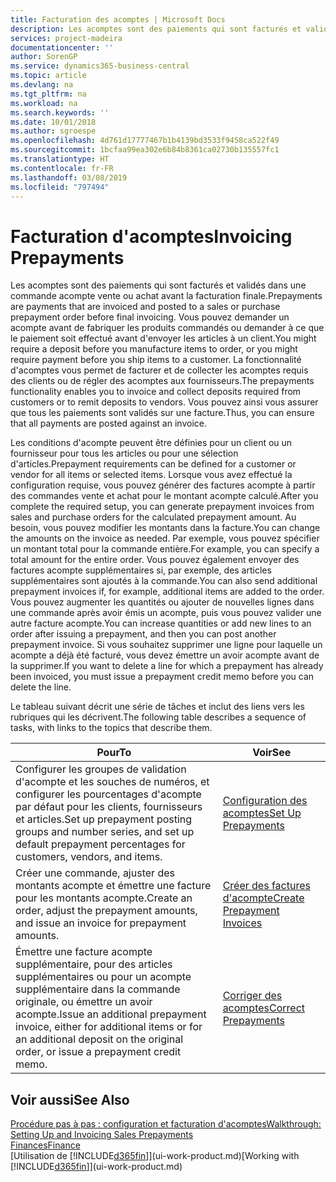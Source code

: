 ```yaml
---
title: Facturation des acomptes | Microsoft Docs
description: Les acomptes sont des paiements qui sont facturés et validés dans une commande acompte vente ou achat avant la facturation finale. Vous pouvez demander un acompte avant de fabriquer les produits commandés ou demander à ce que le paiement soit effectué avant d'envoyer les articles à un client. La fonctionnalité d'acomptes vous permet de facturer et de collecter les acomptes requis des clients ou de régler des acomptes aux fournisseurs. Vous pouvez ainsi vous assurer que tous les paiements sont validés sur une facture.
services: project-madeira
documentationcenter: ''
author: SorenGP
ms.service: dynamics365-business-central
ms.topic: article
ms.devlang: na
ms.tgt_pltfrm: na
ms.workload: na
ms.search.keywords: ''
ms.date: 10/01/2018
ms.author: sgroespe
ms.openlocfilehash: 4d761d17777467b1b4139bd3533f9458ca522f49
ms.sourcegitcommit: 1bcfaa99ea302e6b84b8361ca02730b135557fc1
ms.translationtype: HT
ms.contentlocale: fr-FR
ms.lasthandoff: 03/08/2019
ms.locfileid: "797494"
---
```

# <a name="invoicing-prepayments"></a><span data-ttu-id="97cef-106">Facturation d'acomptes</span><span class="sxs-lookup"><span data-stu-id="97cef-106">Invoicing Prepayments</span></span>
<span data-ttu-id="97cef-107">Les acomptes sont des paiements qui sont facturés et validés dans une commande acompte vente ou achat avant la facturation finale.</span><span class="sxs-lookup"><span data-stu-id="97cef-107">Prepayments are payments that are invoiced and posted to a sales or purchase prepayment order before final invoicing.</span></span> <span data-ttu-id="97cef-108">Vous pouvez demander un acompte avant de fabriquer les produits commandés ou demander à ce que le paiement soit effectué avant d'envoyer les articles à un client.</span><span class="sxs-lookup"><span data-stu-id="97cef-108">You might require a deposit before you manufacture items to order, or you might require payment before you ship items to a customer.</span></span> <span data-ttu-id="97cef-109">La fonctionnalité d'acomptes vous permet de facturer et de collecter les acomptes requis des clients ou de régler des acomptes aux fournisseurs.</span><span class="sxs-lookup"><span data-stu-id="97cef-109">The prepayments functionality enables you to invoice and collect deposits required from customers or to remit deposits to vendors.</span></span> <span data-ttu-id="97cef-110">Vous pouvez ainsi vous assurer que tous les paiements sont validés sur une facture.</span><span class="sxs-lookup"><span data-stu-id="97cef-110">Thus, you can ensure that all payments are posted against an invoice.</span></span>  

 <span data-ttu-id="97cef-111">Les conditions d'acompte peuvent être définies pour un client ou un fournisseur pour tous les articles ou pour une sélection d'articles.</span><span class="sxs-lookup"><span data-stu-id="97cef-111">Prepayment requirements can be defined for a customer or vendor for all items or selected items.</span></span> <span data-ttu-id="97cef-112">Lorsque vous avez effectué la configuration requise, vous pouvez générer des factures acompte à partir des commandes vente et achat pour le montant acompte calculé.</span><span class="sxs-lookup"><span data-stu-id="97cef-112">After you complete the required setup, you can generate prepayment invoices from sales and purchase orders for the calculated prepayment amount.</span></span> <span data-ttu-id="97cef-113">Au besoin, vous pouvez modifier les montants dans la facture.</span><span class="sxs-lookup"><span data-stu-id="97cef-113">You can change the amounts on the invoice as needed.</span></span> <span data-ttu-id="97cef-114">Par exemple, vous pouvez spécifier un montant total pour la commande entière.</span><span class="sxs-lookup"><span data-stu-id="97cef-114">For example, you can specify a total amount for the entire order.</span></span> <span data-ttu-id="97cef-115">Vous pouvez également envoyer des factures acompte supplémentaires si, par exemple, des articles supplémentaires sont ajoutés à la commande.</span><span class="sxs-lookup"><span data-stu-id="97cef-115">You can also send additional prepayment invoices if, for example, additional items are added to the order.</span></span> <span data-ttu-id="97cef-116">Vous pouvez augmenter les quantités ou ajouter de nouvelles lignes dans une commande après avoir émis un acompte, puis vous pouvez valider une autre facture acompte.</span><span class="sxs-lookup"><span data-stu-id="97cef-116">You can increase quantities or add new lines to an order after issuing a prepayment, and then you can post another prepayment invoice.</span></span> <span data-ttu-id="97cef-117">Si vous souhaitez supprimer une ligne pour laquelle un acompte a déjà été facturé, vous devez émettre un avoir acompte avant de la supprimer.</span><span class="sxs-lookup"><span data-stu-id="97cef-117">If you want to delete a line for which a prepayment has already been invoiced, you must issue a prepayment credit memo before you can delete the line.</span></span>  

 <span data-ttu-id="97cef-118">Le tableau suivant décrit une série de tâches et inclut des liens vers les rubriques qui les décrivent.</span><span class="sxs-lookup"><span data-stu-id="97cef-118">The following table describes a sequence of tasks, with links to the topics that describe them.</span></span>

|<span data-ttu-id="97cef-119">**Pour**</span><span class="sxs-lookup"><span data-stu-id="97cef-119">**To**</span></span>|<span data-ttu-id="97cef-120">**Voir**</span><span class="sxs-lookup"><span data-stu-id="97cef-120">**See**</span></span>|  
|------------|-------------|  
|<span data-ttu-id="97cef-121">Configurer les groupes de validation d'acompte et les souches de numéros, et configurer les pourcentages d'acompte par défaut pour les clients, fournisseurs et articles.</span><span class="sxs-lookup"><span data-stu-id="97cef-121">Set up prepayment posting groups and number series, and set up default prepayment percentages for customers, vendors, and items.</span></span>|[<span data-ttu-id="97cef-122">Configuration des acomptes</span><span class="sxs-lookup"><span data-stu-id="97cef-122">Set Up Prepayments</span></span>](finance-set-up-prepayments.md)|
|<span data-ttu-id="97cef-123">Créer une commande, ajuster des montants acompte et émettre une facture pour les montants acompte.</span><span class="sxs-lookup"><span data-stu-id="97cef-123">Create an order, adjust the prepayment amounts, and issue an invoice for prepayment amounts.</span></span>|[<span data-ttu-id="97cef-124">Créer des factures d'acompte</span><span class="sxs-lookup"><span data-stu-id="97cef-124">Create Prepayment Invoices</span></span>](finance-how-to-create-prepayment-invoices.md)|  
|<span data-ttu-id="97cef-125">Émettre une facture acompte supplémentaire, pour des articles supplémentaires ou pour un acompte supplémentaire dans la commande originale, ou émettre un avoir acompte.</span><span class="sxs-lookup"><span data-stu-id="97cef-125">Issue an additional prepayment invoice, either for additional items or for an additional deposit on the original order, or issue a prepayment credit memo.</span></span>|[<span data-ttu-id="97cef-126">Corriger des acomptes</span><span class="sxs-lookup"><span data-stu-id="97cef-126">Correct Prepayments</span></span>](finance-how-to-correct-prepayments.md)|  

## <a name="see-also"></a><span data-ttu-id="97cef-127">Voir aussi</span><span class="sxs-lookup"><span data-stu-id="97cef-127">See Also</span></span>  
[<span data-ttu-id="97cef-128">Procédure pas à pas : configuration et facturation d'acomptes</span><span class="sxs-lookup"><span data-stu-id="97cef-128">Walkthrough: Setting Up and Invoicing Sales Prepayments</span></span>](walkthrough-setting-up-and-invoicing-sales-prepayments.md)  
[<span data-ttu-id="97cef-129">Finances</span><span class="sxs-lookup"><span data-stu-id="97cef-129">Finance</span></span>](finance.md)  
<span data-ttu-id="97cef-130">[Utilisation de [!INCLUDE[d365fin](includes/d365fin_md.md)]](ui-work-product.md)</span><span class="sxs-lookup"><span data-stu-id="97cef-130">[Working with [!INCLUDE[d365fin](includes/d365fin_md.md)]](ui-work-product.md)</span></span>
